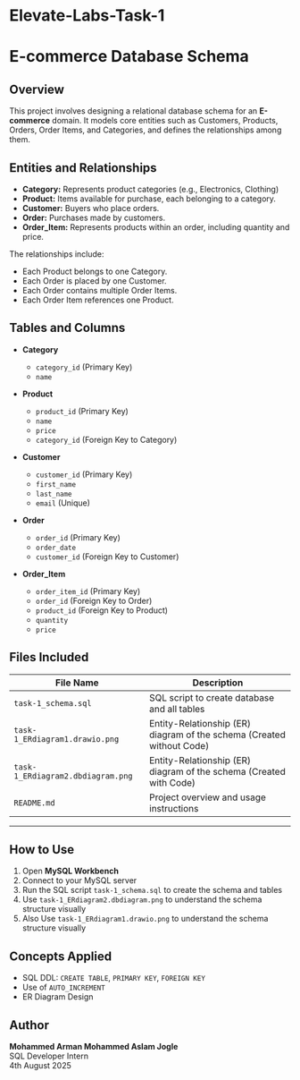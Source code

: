 # Elevate-Labs-Task-1

# E-commerce Database Schema

## Overview
This project involves designing a relational database schema for an **E-commerce** domain. It models core entities such as Customers, Products, Orders, Order Items, and Categories, and defines the relationships among them.

## Entities and Relationships
- **Category:** Represents product categories (e.g., Electronics, Clothing)
- **Product:** Items available for purchase, each belonging to a category.
- **Customer:** Buyers who place orders.
- **Order:** Purchases made by customers.
- **Order_Item:** Represents products within an order, including quantity and price.

The relationships include:
- Each Product belongs to one Category.
- Each Order is placed by one Customer.
- Each Order contains multiple Order Items.
- Each Order Item references one Product.

## Tables and Columns

- **Category**
  - `category_id` (Primary Key)
  - `name`

- **Product**
  - `product_id` (Primary Key)
  - `name`
  - `price`
  - `category_id` (Foreign Key to Category)

- **Customer**
  - `customer_id` (Primary Key)
  - `first_name`
  - `last_name`
  - `email` (Unique)

- **Order**
  - `order_id` (Primary Key)
  - `order_date`
  - `customer_id` (Foreign Key to Customer)

- **Order_Item**
  - `order_item_id` (Primary Key)
  - `order_id` (Foreign Key to Order)
  - `product_id` (Foreign Key to Product)
  - `quantity`
  - `price`


##  Files Included

| File Name           | Description                                    |
|---------------------|------------------------------------------------|
| `task-1_schema.sql`| SQL script to create database and all tables  |
| `task-1_ERdiagram1.drawio.png`    | Entity-Relationship (ER) diagram of the schema (Created without Code) |
| `task-1_ERdiagram2.dbdiagram.png`    | Entity-Relationship (ER) diagram of the schema (Created with Code) |
| `README.md`         | Project overview and usage instructions        |

---

##  How to Use

1. Open **MySQL Workbench**
2. Connect to your MySQL server
3. Run the SQL script `task-1_schema.sql` to create the schema and tables
4. Use `task-1_ERdiagram2.dbdiagram.png` to understand the schema structure visually
5. Also Use `task-1_ERdiagram1.drawio.png` to understand the schema structure visually

##  Concepts Applied

- SQL DDL: `CREATE TABLE`, `PRIMARY KEY`, `FOREIGN KEY`
- Use of `AUTO_INCREMENT`
- ER Diagram Design

##  Author

**Mohammed Arman Mohammed Aslam Jogle**  
SQL Developer Intern  
4th August 2025

